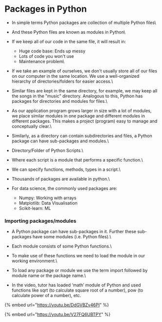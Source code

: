 # Packages in Python

* In simple terms Python packages are collection of multiple Python files\

* And these Python files are known as modules in Python\

* If we keep all of our code in the same file, it will result in:
  * Huge code base: Ends up messy
  * Lots of code you won't use
  * Maintenance problem\

* If we take an example of ourselves, we don't usually store all of our files on our computer in the same location. We use a well-organized hierarchy of directories/folders for easier access.\

* Similar files are kept in the same directory, for example, we may keep all the songs in the "music" directory. Analogous to this, Python has packages for directories and modules for files.\

* As our application program grows larger in size with a lot of modules, we place similar modules in one package and different modules in different packages. This makes a project (program) easy to manage and conceptually clear.\

* Similarly, as a directory can contain subdirectories and files, a Python package can have sub-packages and modules.\

* Directory/Folder of Python Scripts.\

* Where each script is a module that performs a specific function.\

* We can specify functions, methods, types in a script.\

* Thousands of packages are available in python.\

* For data science, the commonly used packages are:
  * Numpy: Working with arrays
  * Matplotlib: Data Visualisation
  * Scikit-learn: ML

### Importing packages/modules

* A Python package can have sub-packages in it. Further these sub-packages have some modules (i.e. Python files).\

* Each module consists of some Python functions.\

* To make use of these functions we need to load the module in our working environment.\

* To load any package or module we use the term import followed by module name or the package name.\

* In the video, tutor has loaded ‘math’ module of Python and used functions like sqrt (to calculate square root of a number), pow (to calculate power of a number), etc.

{% embed url="https://youtu.be/DdGVBZv46PI" %}

{% embed url="https://youtu.be/V27FQ6UBTPY" %}
